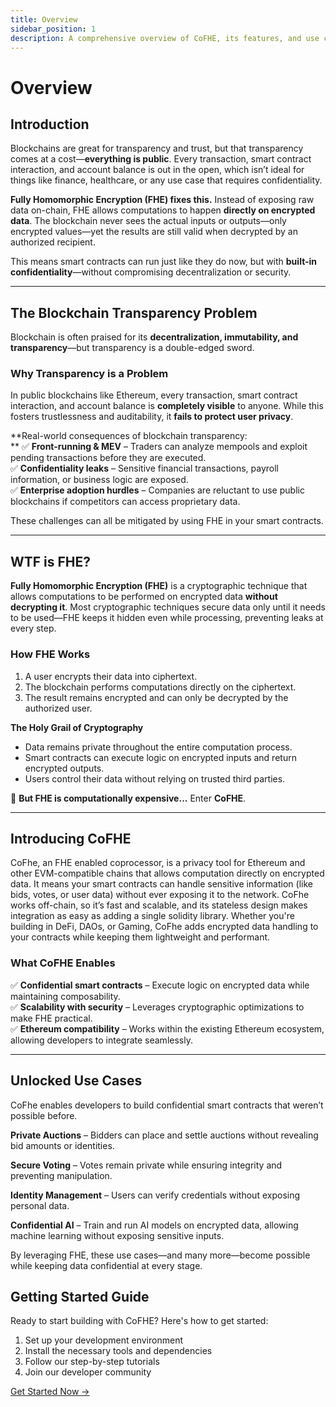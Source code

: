 ```yaml
---
title: Overview
sidebar_position: 1
description: A comprehensive overview of CoFHE, its features, and use cases
---
```


# **Overview**


## **Introduction**

Blockchains are great for transparency and trust, but that transparency comes at a cost—**everything is public**. Every transaction, smart contract interaction, and account balance is out in the open, which isn’t ideal for things like finance, healthcare, or any use case that requires confidentiality.

**Fully Homomorphic Encryption (FHE) fixes this.** Instead of exposing raw data on-chain, FHE allows computations to happen **directly on encrypted data**. The blockchain never sees the actual inputs or outputs—only encrypted values—yet the results are still valid when decrypted by an authorized recipient.

This means smart contracts can run just like they do now, but with **built-in confidentiality**—without compromising decentralization or security.


---


## **The Blockchain Transparency Problem**

Blockchain is often praised for its **decentralization, immutability, and transparency**—but transparency is a double-edged sword.


### **Why Transparency is a Problem**

In public blockchains like Ethereum, every transaction, smart contract interaction, and account balance is **completely visible** to anyone. While this fosters trustlessness and auditability, it **fails to protect user privacy**.

**Real-world consequences of blockchain transparency: \
** ✅ **Front-running & MEV** – Traders can analyze mempools and exploit pending transactions before they are executed. \
 ✅ **Confidentiality leaks** – Sensitive financial transactions, payroll information, or business logic are exposed. \
 ✅ **Enterprise adoption hurdles** – Companies are reluctant to use public blockchains if competitors can access proprietary data.

These challenges can all be mitigated by using FHE in your smart contracts.


---


## **WTF is FHE?**

**Fully Homomorphic Encryption (FHE)** is a cryptographic technique that allows computations to be performed on encrypted data **without decrypting it**. Most cryptographic techniques secure data only until it needs to be used—FHE keeps it hidden even while processing, preventing leaks at every step.


### **How FHE Works**



1. A user encrypts their data into ciphertext.
2. The blockchain performs computations directly on the ciphertext.
3. The result remains encrypted and can only be decrypted by the authorized user.

**The Holy Grail of Cryptography**



* Data remains private throughout the entire computation process.
* Smart contracts can execute logic on encrypted inputs and return encrypted outputs.
* Users control their data without relying on trusted third parties.

🔐 **But FHE is computationally expensive...** Enter **CoFHE**.


---


## **Introducing CoFHE**

CoFhe, an FHE enabled coprocessor, is a privacy tool for Ethereum and other EVM-compatible chains that allows computation directly on encrypted data. It means your smart contracts can handle sensitive information (like bids, votes, or user data) without ever exposing it to the network. CoFhe works off-chain, so it’s fast and scalable, and its stateless design makes integration as easy as adding a single solidity library. Whether you're building in DeFi, DAOs, or Gaming, CoFhe adds encrypted data handling to your contracts while keeping them lightweight and performant.


### **What CoFHE Enables**

✅ **Confidential smart contracts** – Execute logic on encrypted data while maintaining composability. \
 ✅ **Scalability with security** – Leverages cryptographic optimizations to make FHE practical. \
 ✅ **Ethereum compatibility** – Works within the existing Ethereum ecosystem, allowing developers to integrate seamlessly.


---


## **Unlocked Use Cases**

CoFhe enables developers to build confidential smart contracts that weren’t possible before.

 **Private Auctions** – Bidders can place and settle auctions without revealing bid amounts or identities.

**Secure Voting** – Votes remain private while ensuring integrity and preventing manipulation.

 **Identity Management** – Users can verify credentials without exposing personal data.

 **Confidential AI** – Train and run AI models on encrypted data, allowing machine learning without exposing sensitive inputs.

By leveraging FHE, these use cases—and many more—become possible while keeping data confidential at every stage.


## Getting Started Guide

Ready to start building with CoFHE? Here's how to get started:

1. Set up your development environment
2. Install the necessary tools and dependencies
3. Follow our step-by-step tutorials
4. Join our developer community

[Get Started Now →](/docs/devdocs/tutorials/getting-started) 